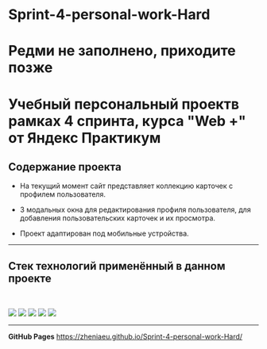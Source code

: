 # Sprint-4-personal-work-Hard

# **Редми не заполнено, приходите позже**

# **Учебный персональный проектв рамках 4 спринта, курса "Web +" от Яндекс Практикум**


## **Содержание проекта**  

+ На текущий момент сайт представляет коллекцию карточек с профилем пользователя.

+ 3 модальных окна для редактирования профиля пользователя, для добавления пользовательских карточек и их просмотра.

+ Проект адаптирован под мобильные устройства.


___
## **Cтек технологий применённый в данном проекте**  
<br>

![](https://img.shields.io/badge/&zwnj;-JavaScript-informational?style=flat&logo=JavaScript&logoColor=yellow&color=2bbc8a)   ![](https://img.shields.io/badge/&zwnj;-Scss-informational?style=flat&logo=Sass&logoColor=cc6699&color=2bbc8a)   ![](https://img.shields.io/badge/&zwnj;-HTML5-informational?style=flat&logo=HTML5&logoColor=yellowwhite&color=2bbc8a)   ![](https://img.shields.io/badge/&zwnj;-CSS3-informational?style=flat&logo=CSS3&logoColor=00aeff&color=2bbc8a)   ![](https://img.shields.io/badge/&zwnj;-BEM____Flat-informational?style=flat&logo=BEM&logoColor=white&color=2bbc8a)   

___
**GitHub Pages** 
https://zheniaeu.github.io/Sprint-4-personal-work-Hard/
